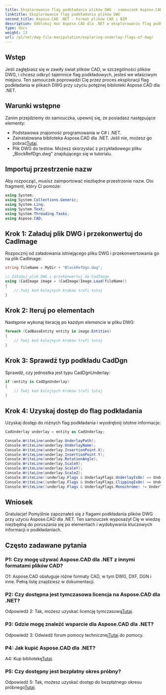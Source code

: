 ```yaml
---
title: Eksplorowanie flag podkładania plików DWG - samouczek Aspose.CAD
linktitle: Eksplorowanie flag podkładania plików DWG
second_title: Aspose.CAD .NET - Format plików CAD i BIM
description: Odblokuj moc Aspose.CAD dla .NET w eksplorowaniu flag podkładania plików DWG. Postępuj zgodnie z naszym przewodnikiem krok po kroku.
type: docs
weight: 13
url: /pl/net/dwg-file-manipulation/exploring-underlay-flags-of-dwg/
---
```

## Wstęp

Jeśli zagłębiasz się w zawiły świat plików CAD, w szczególności plików DWG, i chcesz odkryć tajemnice flag podkładowych, jesteś we właściwym miejscu. Ten samouczek poprowadzi Cię przez proces eksploracji flag podkładania w plikach DWG przy użyciu potężnej biblioteki Aspose.CAD dla .NET.

## Warunki wstępne

Zanim przejdziemy do samouczka, upewnij się, że posiadasz następujące elementy:

- Podstawowa znajomość programowania w C# i .NET.
-  Zainstalowana biblioteka Aspose.CAD dla .NET. Jeśli nie, możesz go pobrać[Tutaj](https://releases.aspose.com/cad/net/).
- Plik DWG do testów. Możesz skorzystać z przykładowego pliku „BlockRefDgn.dwg” znajdującego się w tutorialu.

## Importuj przestrzenie nazw

Aby rozpocząć, musisz zaimportować niezbędne przestrzenie nazw. Oto fragment, który Ci pomoże:

```csharp
using System;
using System.Collections.Generic;
using System.Linq;
using System.Text;
using System.Threading.Tasks;
using Aspose.CAD;

```

## Krok 1: Załaduj plik DWG i przekonwertuj do CadImage

Rozpocznij od załadowania istniejącego pliku DWG i przekonwertowania go na plik CadImage:

```csharp
string fileName = MyDir + "BlockRefDgn.dwg";

// Załaduj plik DWG i przekonwertuj do CadImage
using (CadImage image = (CadImage)Image.Load(fileName))
{
    // Twój kod kolejnych kroków trafi tutaj
}
```

## Krok 2: Iteruj po elementach

Następnie wykonaj iterację po każdym elemencie w pliku DWG:

```csharp
foreach (CadBaseEntity entity in image.Entities)
{
    // Twój kod kolejnych kroków trafi tutaj
}
```

## Krok 3: Sprawdź typ podkładu CadDgn

Sprawdź, czy jednostka jest typu CadDgnUnderlay:

```csharp
if (entity is CadDgnUnderlay)
{
    // Twój kod kolejnych kroków trafi tutaj
}
```

## Krok 4: Uzyskaj dostęp do flag podkładania

Uzyskaj dostęp do różnych flag podkładania i wyodrębnij istotne informacje:

```csharp
CadUnderlay underlay = entity as CadUnderlay;

Console.WriteLine(underlay.UnderlayPath);
Console.WriteLine(underlay.UnderlayName);
Console.WriteLine(underlay.InsertionPoint.X);
Console.WriteLine(underlay.InsertionPoint.Y);
Console.WriteLine(underlay.RotationAngle);
Console.WriteLine(underlay.ScaleX);
Console.WriteLine(underlay.ScaleY);
Console.WriteLine(underlay.ScaleZ);
Console.WriteLine((underlay.Flags & UnderlayFlags.UnderlayIsOn) == UnderlayFlags.UnderlayIsOn);
Console.WriteLine((underlay.Flags & UnderlayFlags.ClippingIsOn) == UnderlayFlags.ClippingIsOn);
Console.WriteLine((underlay.Flags & UnderlayFlags.Monochrome) != UnderlayFlags.Monochrome);
```

## Wniosek

Gratulacje! Pomyślnie zapoznałeś się z flagami podkładania plików DWG przy użyciu Aspose.CAD dla .NET. Ten samouczek wyposażył Cię w wiedzę niezbędną do poruszania się po elementach i wydobywania kluczowych informacji o podkładaniach.

## Często zadawane pytania

### P1: Czy mogę używać Aspose.CAD dla .NET z innymi formatami plików CAD?

O1: Aspose.CAD obsługuje różne formaty CAD, w tym DWG, DXF, DGN i inne. Pełną listę znajdziesz w dokumentacji.

### P2: Czy dostępna jest tymczasowa licencja na Aspose.CAD dla .NET?

 Odpowiedź 2: Tak, możesz uzyskać licencję tymczasową[Tutaj](https://purchase.aspose.com/temporary-license/).

### P3: Gdzie mogę znaleźć wsparcie dla Aspose.CAD dla .NET?

 Odpowiedź 3: Odwiedź forum pomocy technicznej[Tutaj](https://forum.aspose.com/c/cad/19) do pomocy.

### P4: Jak kupić Aspose.CAD dla .NET?

A4: Kup bibliotekę[Tutaj](https://purchase.aspose.com/buy).

### P5: Czy dostępny jest bezpłatny okres próbny?

 Odpowiedź 5: Tak, możesz uzyskać dostęp do bezpłatnego okresu próbnego[Tutaj](https://releases.aspose.com/).
